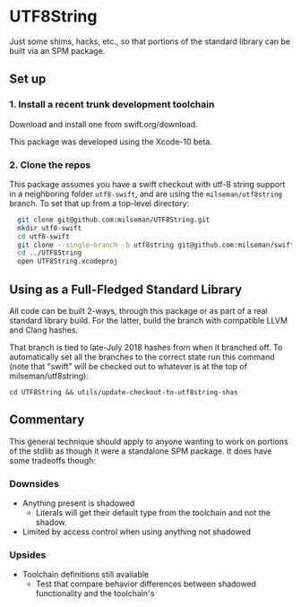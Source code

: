 # UTF8String

Just some shims, hacks, etc., so that portions of the standard library can be built via an SPM package.

## Set up

### 1. Install a recent trunk development toolchain

Download and install one from swift.org/download.

This package was developed using the Xcode-10 beta.

### 2. Clone the repos

This package assumes you have a swift checkout with utf-8 string support in a neighboring folder `utf8-swift`, and are using the `milseman/utf8string` branch. To set that up from a top-level directory:

```sh
  git clone git@github.com:milseman/UTF8String.git
  mkdir utf8-swift
  cd utf8-swift
  git clone --single-branch -b utf8string git@github.com:milseman/swift.git
  cd ../UTF8String
  open UTF8String.xcodeproj
```


## Using as a Full-Fledged Standard Library

All code can be built 2-ways, through this package or as part of a real standard library build. For the latter, build the branch with compatible LLVM and Clang hashes.

That branch is tied to late-July 2018 hashes from when it branched off. To automatically set all the branches to the correct state run this command (note that "swift" will be checked out to whatever is at the top of milseman/utf8string):

    cd UTF8String && utils/update-checkout-to-utf8string-shas

## Commentary

This general technique should apply to anyone wanting to work on portions of the stdlib as though it were a standalone SPM package. It does have some tradeoffs though:

### Downsides

- Anything present is shadowed
  - Literals will get their default type from the toolchain and not the shadow.
- Limited by access control when using anything not shadowed

### Upsides

- Toolchain definitions still available
  - Test that compare behavior differences between shadowed functionality and the toolchain's

